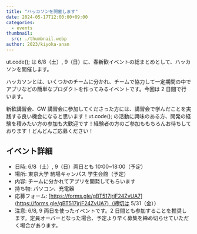 ```yaml
---
title: "ハッカソンを開催します"
date: 2024-05-17T12:00:00+09:00
categories:
  - events
thumbnail:
  src: ./thumbnail.webp
author: 2023/kiyoka-anan
---
```


ut.code(); は 6/8（土）, 9（日）に、春新歓イベントの総まとめとして、ハッカソンを開催します。

ハッカソンとは、いくつかのチームに分かれ、チームで協力して一定期間の中でアプリなどの簡単なプロダクトを作ってみるイベントです。今回は 2 日間で行います。

新歓講習会、GW 講習会に参加してくださった方には、講習会で学んだことを実践する良い機会になると思います！ut.code(); の活動に興味のある方、開発の経験を積みたい方の参加も大歓迎です！経験者の方のご参加ももちろんお待ちしております！どんどんご応募ください！

## イベント詳細

- 日時: 6/8（土）, 9（日）両日とも 10:00~18:00（予定）
- 場所: 東京大学 駒場キャンパス 学生会館（予定）
- 内容: チームに分かれてアプリを開発してもらいます
- 持ち物: パソコン、充電器
- 応募フォーム: [https://forms.gle/gBT517jrjF24ZvUA7](https://forms.gle/gBT517jrjF24ZvUA7)（締切は 5/31（金））
- 注意: 6/8, 9 両日を使ったイベントです。2 日間とも参加することを推奨します。定員オーバーとなった場合、予定より早く募集を締め切らせていただく場合があります。

